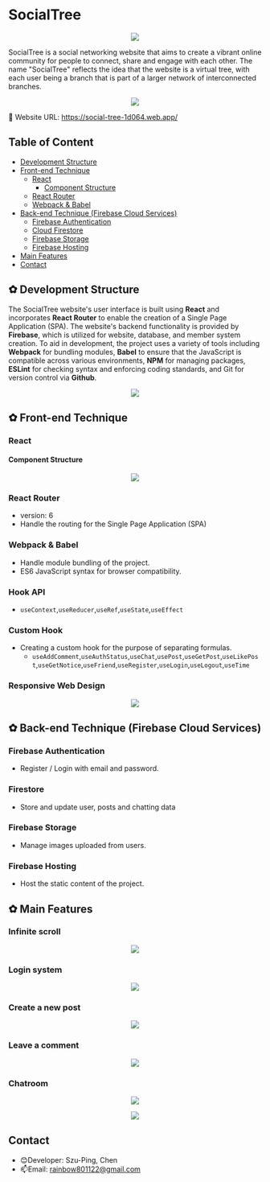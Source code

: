 # SocialTree

<p align="center">
<img src="src/images/logo.JPG"/>
</p>
SocialTree is a social networking website that aims to create a vibrant online community for people to connect, share and engage with each other. The name "SocialTree" reflects the idea that the website is a virtual tree, with each user being a branch that is part of a larger network of interconnected branches.

<p align="center">
<img src="src/images/intro.png"/>
</p>

:link: Website URL: https://social-tree-1d064.web.app/

## Table of Content

- [Development Structure](#-development-structure)
- [Front-end Technique](#-front-end-technique)
  - [React](#react)
    - [Component Structure](#component-structure)
  - [React Router](#react-router)
  - [Webpack & Babel](#webpack--babel)
- [Back-end Technique (Firebase Cloud Services)](#-back-end-technique-firebase-cloud-services)
  - [Firebase Authentication](#firebase-authentication)
  - [Cloud Firestore](#cloud-firestore)
  - [Firebase Storage](#firebase-storage)
  - [Firebase Hosting](#firebase-hosting)
- [Main Features](#-main-features)
- [Contact](#contact)

## ✿ Development Structure

The SocialTree website's user interface is built using **React** and incorporates **React Router** to enable the creation of a Single Page Application (SPA). The website's backend functionality is provided by **Firebase**, which is utilized for website, database, and member system creation. To aid in development, the project uses a variety of tools including **Webpack** for bundling modules, **Babel** to ensure that the JavaScript is compatible across various environments, **NPM** for managing packages, **ESLint** for checking syntax and enforcing coding standards, and Git for version control via **Github**.

<p align="center">
<img src="src/images/Tech2.png"/>
</p>

## ✿ Front-end Technique

### React

#### Component Structure

<p align="center">
<img src="src/images/structure.png"/>
</p>

### React Router

- version: 6
- Handle the routing for the Single Page Application (SPA)

### Webpack & Babel

- Handle module bundling of the project.
- ES6 JavaScript syntax for browser compatibility.

### Hook API

- `useContext`,`useReducer`,`useRef`,`useState`,`useEffect`

### Custom Hook

- Creating a custom hook for the purpose of separating formulas.
  - `useAddComment`,`useAuthStatus`,`useChat`,`usePost`,`useGetPost`,`useLikePost`,`useGetNotice`,`useFriend`,`useRegister`,`useLogin`,`useLogout`,`useTime`

### Responsive Web Design

<p align="center">
<img src="src/images/device.jpg"/>
</p>

## ✿ Back-end Technique (Firebase Cloud Services)

### Firebase Authentication

- Register / Login with email and password.

### Firestore

- Store and update user, posts and chatting data

### Firebase Storage

- Manage images uploaded from users.

### Firebase Hosting

- Host the static content of the project.

## ✿ Main Features

### Infinite scroll

<p align="center">
<img src="src/images/scroll.gif"/>
</p>

### Login system

<p align="center">
<img src="src/images/loginDemo.gif"/>
</p>

### Create a new post

<p align="center">
<img src="src/images/AddPostDemo.gif"/>
</p>

### Leave a comment

<p align="center">
<img src="src/images/LikeAndComment.gif"/>
</p>

### Chatroom

<p align="center">
<img src="src/images/ChatSearch.gif"/>
</p>
<p align="center">
<img src="src/images/chatDemo.gif"/>
</p>

## Contact

- :blush:Developer: Szu-Ping, Chen
- :mailbox:Email: rainbow801122@gmail.com
